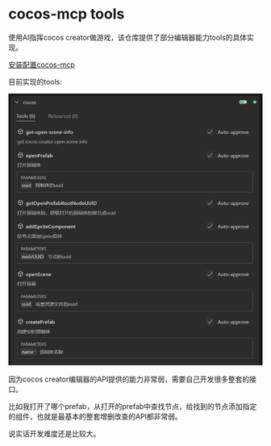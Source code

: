 # cocos-mcp tools

使用AI指挥cocos creator做游戏，该仓库提供了部分编辑器能力tools的具体实现。


[安装配置cocos-mcp](./readme.zh.md)

目前实现的tools:

![alt text](./doc/tools.png)

因为cocos creator编辑器的API提供的能力非常弱，需要自己开发很多整套的接口。

比如我打开了哪个prefab，从打开的prefab中查找节点，给找到的节点添加指定的组件，也就是最基本的整套增删改查的API都非常弱。

说实话开发难度还是比较大。